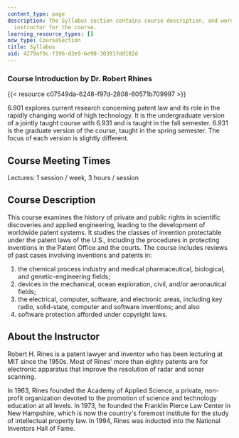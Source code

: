 ```yaml
---
content_type: page
description: The Syllabus section contains course description, and words about the
  instructor for the course.
learning_resource_types: []
ocw_type: CourseSection
title: Syllabus
uid: 4279af9c-f196-d3e9-6e90-30391fdd102d
---
```


### Course Introduction by Dr. Robert Rhines

{{< resource c07549da-6248-f97d-2808-60571b709997 >}}

6.901 explores current research concerning patent law and its role in the rapidly changing world of high technology. It is the undergraduate version of a jointly taught course with 6.931 and is taught in the fall semester. 6.931 is the graduate version of the course, taught in the spring semester. The focus of each version is slightly different.

Course Meeting Times
--------------------

Lectures: 1 session / week, 3 hours / session

Course Description
------------------

This course examines the history of private and public rights in scientific discoveries and applied engineering, leading to the development of worldwide patent systems. It studies the classes of invention protectable under the patent laws of the U.S., including the procedures in protecting inventions in the Patent Office and the courts. The course includes reviews of past cases involving inventions and patents in:

1.  the chemical process industry and medical pharmaceutical, biological, and genetic-engineering fields;
2.  devices in the mechanical, ocean exploration, civil, and/or aeronautical fields;
3.  the electrical, computer, software, and electronic areas, including key radio, solid-state, computer and software inventions; and also
4.  software protection afforded under copyright laws.

About the Instructor
--------------------

Robert H. Rines is a patent lawyer and inventor who has been lecturing at MIT since the 1950s. Most of Rines' more than eighty patents are for electronic apparatus that improve the resolution of radar and sonar scanning.

In 1963, Rines founded the Academy of Applied Science, a private, non-profit organization devoted to the promotion of science and technology education at all levels. In 1973, he founded the Franklin Pierce Law Center in New Hampshire, which is now the country's foremost institute for the study of intellectual property law. In 1994, Rines was inducted into the National Inventors Hall of Fame.